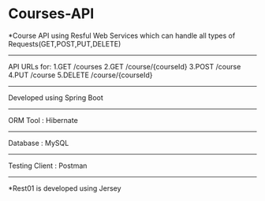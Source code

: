# Courses-API
*Course API using Resful Web Services which can handle all types of Requests(GET,POST,PUT,DELETE)

****************
API URLs for:
1.GET   /courses
2.GET   /course/{courseId}
3.POST  /course
4.PUT   /course
5.DELETE /course/{courseId}
**********
Developed using Spring Boot
************
ORM Tool : Hibernate
**************
Database : MySQL
*****************
Testing Client : Postman

****************************
*Rest01 is developed using Jersey
